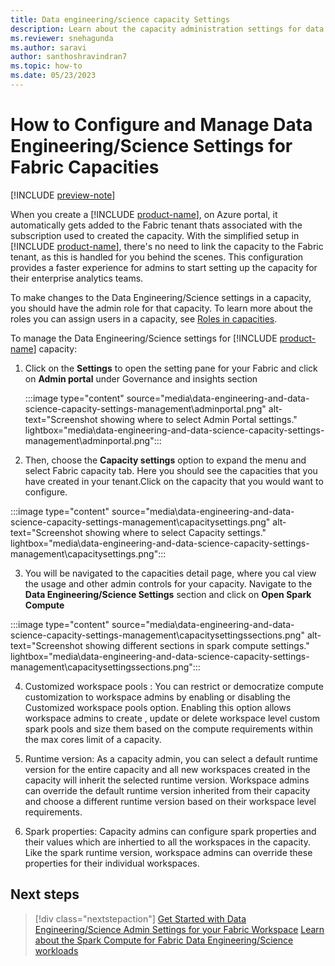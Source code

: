 ```yaml
---
title: Data engineering/science capacity Settings
description: Learn about the capacity administration settings for data engineering/science workloads
ms.reviewer: snehagunda
ms.author: saravi
author: santhoshravindran7
ms.topic: how-to
ms.date: 05/23/2023
---
```


# How to Configure and Manage Data Engineering/Science Settings for Fabric Capacities

[!INCLUDE [preview-note](../includes/preview-note.md)]

When you create a [!INCLUDE [product-name](../includes/product-name.md)], on Azure portal, it automatically gets added to the Fabric tenant thats associated with the subscription used to created the capacity. With the simplified setup in [!INCLUDE [product-name](../includes/product-name.md)], there's no need to link the capacity to the Fabric tenant, as this is handled for you behind the scenes. This configuration provides a faster experience for admins to start setting up the capacity for their enterprise analytics teams.

To make changes to the Data Engineering/Science settings in a capacity, you should have the admin role for that capacity. To learn more about the roles you can assign users in a capacity, see [Roles in capacities](../get-started/roles-capacities.md).

To manage the Data Engineering/Science settings for [!INCLUDE [product-name](../includes/product-name.md)] capacity:

1. Click on the **Settings** to open the setting pane for your Fabric and click on **Admin portal** under Governance and insights section

   :::image type="content" source="media\data-engineering-and-data-science-capacity-settings-management\adminportal.png" alt-text="Screenshot showing where to select Admin Portal settings." lightbox="media\data-engineering-and-data-science-capacity-settings-management\adminportal.png":::

2. Then, choose the **Capacity settings** option to expand the menu and select Fabric capacity tab. Here you should see the capacities that you have created in your tenant.Click on the capacity that you would want to configure.

:::image type="content" source="media\data-engineering-and-data-science-capacity-settings-management\capacitysettings.png" alt-text="Screenshot showing where to select Capacity settings." lightbox="media\data-engineering-and-data-science-capacity-settings-management\capacitysettings.png":::

3. You will be navigated to the capacities detail page, where you cal view the usage and other admin controls for your capacity. Navigate to the **Data Engineering/Science Settings** section and click on **Open Spark Compute** 

  :::image type="content" source="media\data-engineering-and-data-science-capacity-settings-management\capacitysettingssections.png" alt-text="Screenshot showing different sections in spark compute settings." lightbox="media\data-engineering-and-data-science-capacity-settings-management\capacitysettingssections.png":::

4. Customized workspace pools : You can restrict or democratize compute customization to workspace admins by enabling or disabling the Customized workspace pools option. Enabling this option allows workspace admins to create , update or delete workspace level custom spark pools and size them based on the compute requirements within the max cores limit of a capacity. 

5. Runtime version: As a capacity admin, you can select a default runtime version for the entire capacity and all new workspaces created in the capacity will inherit the selected runtime version. Workspace admins can override the default runtime version inherited from their capacity and choose a different runtime version based on their workspace level requirements. 

6. Spark properties: Capacity admins can configure spark properties and their values which are inhertied to all the workspaces in the capacity. Like the spark runtime version, workspace admins can override these properties for their individual workspaces. 


## Next steps

>[!div class="nextstepaction"]
>[Get Started with Data Engineering/Science Admin Settings for your Fabric Workspace](spark-workspace-admin-settings.md)
>[Learn about the Spark Compute for Fabric Data Engineering/Science workloads](spark-compute.md)